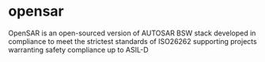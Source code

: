# opensar
OpenSAR is an open-sourced version of AUTOSAR BSW stack developed in compliance to meet the strictest standards of ISO26262 supporting projects warranting safety compliance up to ASIL-D
